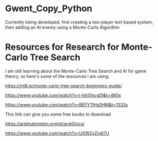 # Gwent_Copy_Python

Currently being developed, first creating a two player text based system, then adding an AI enemy using a Monte-Carlo Algorithm


# Resources for Research for Monte-Carlo Tree Search
I am still learning about the Monte-Carlo Tree Search and AI for game theory, so here's some of the resources I am using:

https://int8.io/monte-carlo-tree-search-beginners-guide/ 

https://www.youtube.com/watch?v=l-hh51ncgDI&t=480s 

https://www.youtube.com/watch?v=BEFY7IHs0HM&t=1332s 

This link can give you some free books to download

https://arielrubinstein.org/gt/arielDocs/

https://www.youtube.com/watch?v=UXW2yZndl7U 
